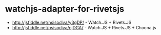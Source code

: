 watchjs-adapter-for-rivetsjs
============================
* http://jsfiddle.net/nsisodiya/y3gDP/ - Watch.JS + Rivets.JS 
* http://jsfiddle.net/nsisodiya/njDGA/ -  Watch.JS + Rivets.JS + Choona.js

